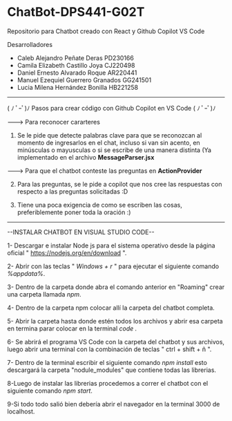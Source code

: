 # ChatBot-DPS441-G02T
Repositorio para Chatbot creado con React y Github Copilot VS Code

Desarrolladores

- Caleb Alejandro Peñate Deras PD230166
- Camila Elizabeth Castillo Joya CJ220498
- Daniel Ernesto Alvarado Roque AR220441
- Manuel Ezequiel Guerrero Granados GG241501
- Lucia Milena Hernández Bonilla HB221258


**************************************************************************************************************


( ﾉ ﾟｰﾟ)ﾉ Pasos para crear código con Github Copilot en VS Code ( ﾉ ﾟｰﾟ)ﾉ


---> Para reconocer cararteres

1. Se le pide que detecte palabras clave para que se reconozcan al momento de ingresarlos en el chat, incluso si 
van sin acento, en minúsculas o mayusculas o si se escribe de una manera distinta (Ya implementado en el archivo
**MessageParser.jsx**


---> Para que el chatbot conteste las preguntas en **ActionProvider**

2. Para las preguntas, se le pide a copilot que nos cree las respuestas con respecto a las preguntas solicitadas :D

3. Tiene una poca exigencia de como se escriben las cosas, preferiblemente poner toda la oración :)



***************************************************************************************************************

--INSTALAR CHATBOT EN VISUAL STUDIO CODE--

1- Descargar e instalar Node js para el sistema operativo desde la página oficial " https://nodejs.org/en/download ".

2- Abrir con las teclas " *Windows + r* " para ejecutar el siguiente comando *%appdata%*.

3- Dentro de la carpeta donde abra el comando anterior en "Roaming" crear una carpeta llamada *npm*.

4- Dentro de la carpeta npm colocar allí la carpeta del chatbot completa.

5- Abrir la carpeta hasta donde estén todos los archivos y abrir esa carpeta en termina parar colocar en la terminal *code .*

6- Se abrirá el programa VS Code con la carpeta del chatbot y sus archivos, luego abrir una terminal con la combinación de teclas " ctrl + shift + ñ ".

7- Dentro de la terminal escribir el siguiente comando *npm install* esto descargará la carpeta "nodule_modules" que contiene todas las librerias.

8-Luego de instalar las librerias procedemos a correr el chatbot con el siguiente comando *npm start*.

9-Si todo todo salió bien debería abrir el navegador en la terminal 3000 de localhost.
















